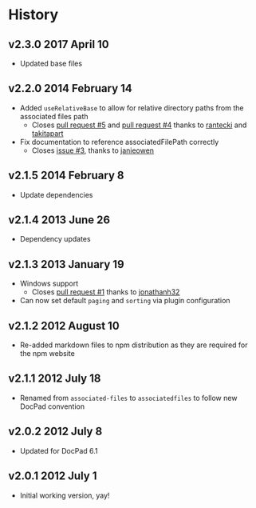 # History

## v2.3.0 2017 April 10
- Updated base files

## v2.2.0 2014 February 14
- Added `useRelativeBase` to allow for relative directory paths from the associated files path
  - Closes [pull request #5](https://github.com/docpad/docpad-plugin-associatedfiles/pull/5) and [pull request #4](https://github.com/docpad/docpad-plugin-associatedfiles/pull/4) thanks to [rantecki](https://github.com/rantecki) and [takitapart](https://github.com/takitapart)
- Fix documentation to reference associatedFilePath correctly
  - Closes [issue #3](https://github.com/docpad/docpad-plugin-associatedfiles/issues/3), thanks to [janieowen](https://github.com/jamieowen)

## v2.1.5 2014 February 8
- Update dependencies

## v2.1.4 2013 June 26
- Dependency updates

## v2.1.3 2013 January 19
- Windows support
  - Closes [pull request #1](https://github.com/docpad/docpad-plugin-associatedfiles/pull/1) thanks to [jonathanh32](https://github.com/jonathanh32)
- Can now set default `paging` and `sorting` via plugin configuration

## v2.1.2 2012 August 10
- Re-added markdown files to npm distribution as they are required for the npm website

## v2.1.1 2012 July 18
- Renamed from `associated-files` to `associatedfiles` to follow new DocPad convention

## v2.0.2 2012 July 8
- Updated for DocPad 6.1

## v2.0.1 2012 July 1
- Initial working version, yay!
